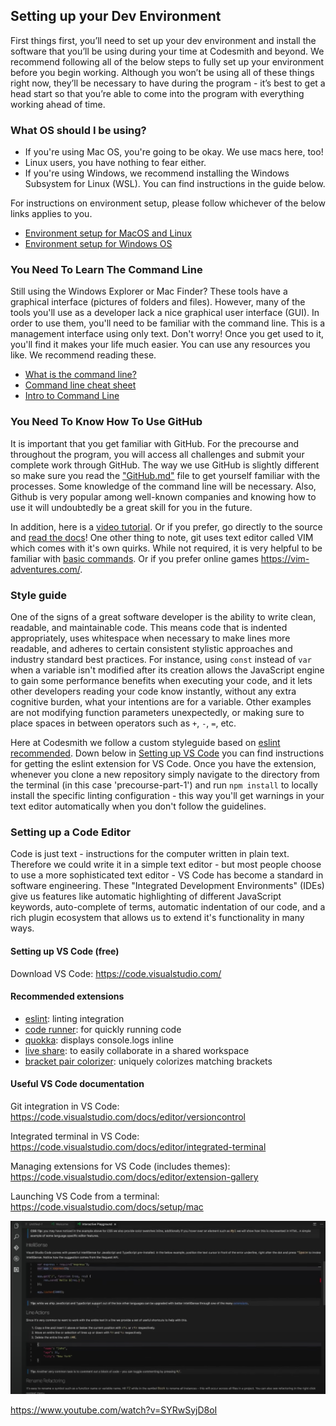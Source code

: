 ## Setting up your Dev Environment

First things first, you’ll need to set up your dev environment and install the software that you’ll be using during your time at Codesmith and beyond. We recommend following all of the below steps to fully set up your environment before you begin working. Although you won’t be using all of these things right now, they’ll be necessary to have during the program - it’s best to get a head start so that you’re able to come into the program with everything working ahead of time.

### What OS should I be using?
- If you're using Mac OS, you're going to be okay. We use macs here, too!
- Linux users, you have nothing to fear either.
- If you're using Windows, we recommend installing the Windows Subsystem for Linux (WSL). You can find instructions in the guide below.

For instructions on environment setup, please follow whichever of the below links applies to you.

- [Environment setup for MacOS and Linux](https://github.com/CodesmithLLC/dev-environment-setup/blob/main/mac-os.md)
- [Environment setup for Windows OS](https://github.com/CodesmithLLC/dev-environment-setup/blob/main/windows-os.md)

### You Need To Learn The Command Line

Still using the Windows Explorer or Mac Finder? These tools have a graphical interface (pictures of folders and files). However, many of the tools you'll use as a developer lack a nice graphical user interface (GUI). In order to use them, you'll need to be familiar with the command line. This is a management interface using only text. Don't worry! Once you get used to it, you'll find it makes your life much easier. You can use any resources you like. We recommend reading these.
- [What is the command line?](http://lifehacker.com/5633909/who-needs-a-mouse-learn-to-use-the-command-line-for-almost-anything)
- [Command line cheat sheet](http://cheatsheetworld.com/programming/unix-linux-cheat-sheet/)
- [Intro to Command Line](https://tutorial.djangogirls.org/en/intro_to_command_line/)

### You Need To Know How To Use GitHub

It is important that you get familiar with GitHub. For the precourse and throughout the program, you will access all challenges and submit your complete work through GitHub. The way we use GitHub is slightly different so make sure you read the ["GitHub.md"](https://github.com/CodesmithLLC/dev-environment-setup/blob/main/Github.md) file to get yourself familiar with the processes. Some knowledge of the command line will be necessary. Also, Github is very popular among well-known companies and knowing how to use it will undoubtedly be a great skill for you in the future.

In addition, here is a [video tutorial](https://youtu.be/SWYqp7iY_Tc).
Or if you prefer, go directly to the source and [read the docs](https://git-scm.com/docs)!
One other thing to note, git uses text editor called VIM which comes with it's own quirks. While not required, it is very helpful to be familiar with [basic commands](https://staff.washington.edu/rells/R110/). Or if you prefer online games <https://vim-adventures.com/>.

### Style guide

One of the signs of a great software developer is the ability to write clean, readable, and maintainable code. This means code that is indented appropriately, uses whitespace when necessary to make lines more readable, and adheres to certain consistent stylistic approaches and industry standard best practices. For instance, using `const` instead of `var` when a variable isn't modified after its creation allows the JavaScript engine to gain some performance benefits when executing your code, and it lets other developers reading your code know instantly, without any extra cognitive burden, what your intentions are for a variable. Other examples are not modifying function parameters unexpectedly, or making sure to place spaces in between operators such as `+`, `-`, `=`, etc.

Here at Codesmith we follow a custom styleguide based on [eslint recommended](https://eslint.org/docs/rules/). Down below in [Setting up VS Code](#Setting-up-VS-Code-(free)) you can find instructions for getting the eslint extension for VS Code. Once you have the extension, whenever you clone a new repository simply navigate to the directory from the terminal (in this case 'precourse-part-1') and run `npm install` to locally install the specific linting configuration - this way you'll get warnings in your text editor automatically when you don't follow the guidelines.

### Setting up a Code Editor

Code is just text - instructions for the computer written in plain text. Therefore we could write it in a simple text editor - but most people choose to use a more sophisticated text editor - VS Code has become a standard in software engineering. These "Integrated Development Environments" (IDEs) give us features like automatic highlighting of different JavaScript keywords, auto-complete of terms, automatic indentation of our code, and a rich plugin ecosystem that allows us to extend it's functionality in many ways.

#### Setting up VS Code (free)

Download VS Code:
<https://code.visualstudio.com/>

#### Recommended extensions
- [eslint](https://marketplace.visualstudio.com/items?itemName=dbaeumer.vscode-eslint): linting integration
- [code runner](https://marketplace.visualstudio.com/items?itemName=formulahendry.code-runner): for quickly running code
- [quokka](https://marketplace.visualstudio.com/items?itemName=WallabyJs.quokka-vscode): displays console.logs inline
- [live share](https://marketplace.visualstudio.com/items?itemName=MS-vsliveshare.vsliveshare): to easily collaborate in a shared workspace
- [bracket pair colorizer](https://marketplace.visualstudio.com/items?itemName=CoenraadS.bracket-pair-colorizer-2): uniquely colorizes matching brackets


#### Useful VS Code documentation

Git integration in VS Code:
<https://code.visualstudio.com/docs/editor/versioncontrol>

Integrated terminal in VS Code:
<https://code.visualstudio.com/docs/editor/integrated-terminal>

Managing extensions for VS Code (includes themes):
<https://code.visualstudio.com/docs/editor/extension-gallery>

Launching VS Code from a terminal:
<https://code.visualstudio.com/docs/setup/mac>

<a href="http://www.youtube.com/watch?feature=player_embedded&v=SYRwSyjD8oI
" target="_blank"><img src="./docs/assets/images/vscode-video-thumb.png"/></a>

<https://www.youtube.com/watch?v=SYRwSyjD8oI>
